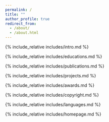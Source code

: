 ```yaml
---
permalink: /
title: ""
author_profile: true
redirect_from: 
  - /about/
  - /about.html
---
```

<span class='anchor' id='about-me'></span>

{% include_relative includes/intro.md %} 

{% include_relative includes/educations.md %}

{% include_relative includes/publications.md %}

{% include_relative includes/projects.md %}

{% include_relative includes/awards.md %}

{% include_relative includes/copyright.md %}

{% include_relative includes/languages.md %}

{% include_relative includes/homepage.md %}




